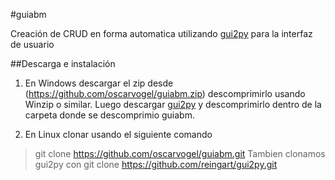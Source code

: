 #guiabm

Creación de CRUD en forma automatica utilizando [gui2py](https://github.com/reingart/gui2py) para la interfaz de usuario

##Descarga e instalación

1. En Windows descargar el zip desde (https://github.com/oscarvogel/guiabm.zip) descomprimirlo usando Winzip o similar.
Luego descargar [gui2py](https://github.com/reingart/gui2py/archive/master.zip) y descomprimirlo dentro de la carpeta donde se descomprimio guiabm.

2. En Linux clonar usando el siguiente comando
> git clone https://github.com/oscarvogel/guiabm.git
Tambien clonamos gui2py con 
> git clone https://github.com/reingart/gui2py.git
